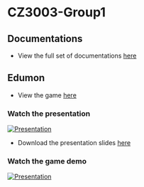 # CZ3003-Group1

## Documentations
* View the full set of documentations [here](https://github.com/gnohgnij/CZ3003-Group1/tree/main/Documentations)

## Edumon
* View the game [here](https://github.com/gnohgnij/CZ3003-Group1/tree/main/Edumon)

### Watch the presentation
[![Presentation](https://img.youtube.com/vi/JNyEE84UZB0/0.jpg)](https://www.youtube.com/watch?v=JNyEE84UZB0)
* Download the presentation slides [here](https://github.com/gnohgnij/CZ3003-Group1/blob/main/Documentations/Lab%205/CZ3003%20Edumon%20Presentation%20Slides.pptx)

### Watch the game demo
[![Presentation](https://img.youtube.com/vi/Y-24lGOsOXg/0.jpg)](https://www.youtube.com/watch?v=Y-24lGOsOXg)
